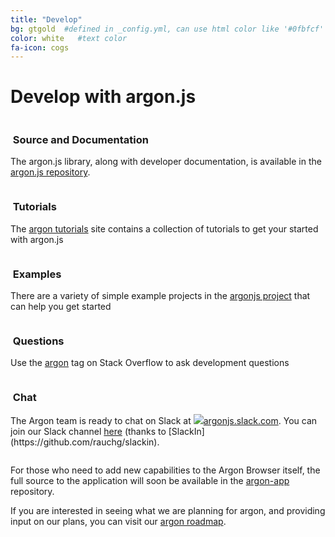```yaml
---
title: "Develop"
bg: gtgold  #defined in _config.yml, can use html color like '#0fbfcf'
color: white   #text color
fa-icon: cogs
---
```

# Develop with argon.js


<div class="container">
<div class="row">
  <div class="column full">
    <h3 class="text-gtnavy"><i class="fa fa-folder-open text-grey"></i>&nbsp;Source and Documentation</h3>
<p>The argon.js library, along with developer documentation, is available in the <a href="https://github.com/argonjs/argon.js">argon.js repository</a>.</p>   
  </div>
</div>
<div class="row">
  <div class="column halfx">
    <h3 class="text-gtnavy"><i class="fa fa-cog text-grey"></i>&nbsp;Tutorials</h3>
    <p>The <a href="http://argonjs.github.io/argon-tutorials">argon tutorials</a> site contains a collection of tutorials to get your started with argon.js</p>
  </div>
  <div class="column halfx">
    <h3 class="text-gtnavy"><i class="fa fa-leaf text-grey"></i>&nbsp;Examples</h3>
    <p>There are a variety of simple example projects in the <a href="https://github.com/argonjs">argonjs project</a> that can help you get started</p>
  </div>
</div>
<div class="row">
  <div class="column halfx">
    <h3 class="text-gtnavy"><i class="fa fa-stack-overflow text-grey"></i>&nbsp;Questions</h3>
    <p>Use the <a href="http://stackoverflow.com/questions/tagged/argon">argon</a> tag on Stack Overflow to ask development questions</p>
  </div>
  <div class="column halfx">
    <h3 class="text-gtnavy"><i class="fa fa-slack text-grey"></i>&nbsp;Chat</h3>
    <p>The Argon team is ready to chat on Slack at
    <a href="http://argonjs.slack.com"><img src="https://spam.cc.gatech.edu:3600/badge.svg"></img>argonjs.slack.com</a>.  You can join our Slack channel <a href="http://spam.cc.gatech.edu:3600">here</a> (thanks to [SlackIn](https://github.com/rauchg/slackin).</p>
  </div>
</div>
</div>

For those who need to add new capabilities to the Argon Browser itself, the full source to the application will soon be available in the [argon-app](https://github.com/argon-app) repository.

If you are interested in seeing what we are planning for argon, and providing input on our plans, you can visit our [argon roadmap](https://trello.com/b/gBsEa8eg).
